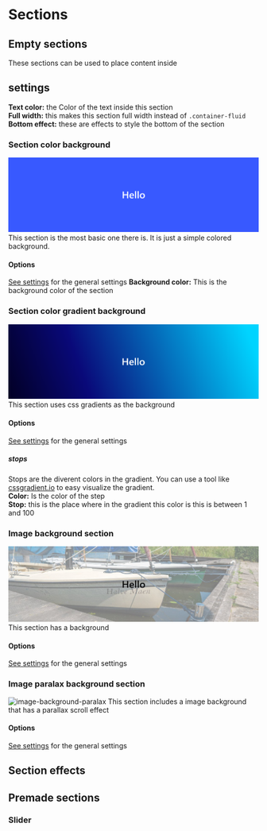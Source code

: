 # Sections
## Empty sections
These sections can be used to place content inside
## settings
**Text color:** the Color of the text inside this section  
**Full width:** this makes this section full width instead of ``.container-fluid``  
**Bottom effect:** these are effects to style the bottom of the section  

### Section color background
![basic-color-background](imgs/sections/basic-color-background.png)
This section is the most basic one there is. It is just a simple colored background.
#### Options
[See settings](#settings) for the general settings
**Background color:** This is the background color of the section

### Section color gradient background
![color-gradient-background](imgs/sections/color-gradient-background.png)
This section uses css gradients as the background
#### Options
[See settings](#settings) for the general settings
##### stops
Stops are the diverent colors in the gradient.
You can use a tool like [cssgradient.io](https://cssgradient.io/) to easy visualize the gradient.  
**Color:** Is the color of the step  
**Stop:** this is the place where in the gradient this color is this is between 1 and 100  

### Image background section
![image-background](imgs/sections/image-background.jpg)
This section has a background
#### Options
[See settings](#settings) for the general settings


### Image paralax background section
![image-background-paralax](imgs/sections/image-background-paralax.gif)
This section includes a image background that has a parallax scroll effect
#### Options
[See settings](#settings) for the general settings

## Section effects

## Premade sections
### Slider